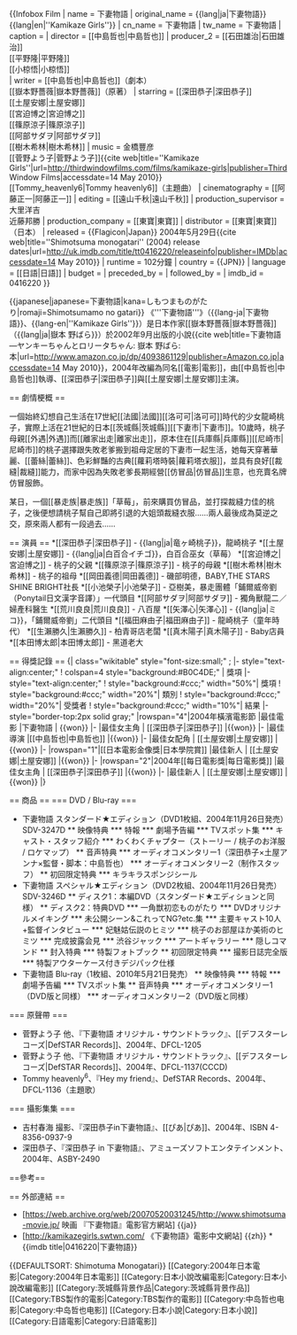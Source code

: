 {{Infobox Film
| name = 下妻物語
| original_name = {{lang|ja|下妻物語}}<br />{{lang|en|''Kamikaze Girls''}}
| cn_name = 下妻物語
| tw_name = 下妻物語
| caption =
| director = [[中島哲也|中島哲也]]
| producer_2 = [[石田雄治|石田雄治]]<br />[[平野隆|平野隆]]<br />[[小椋悟|小椋悟]]<br />
| writer = [[中島哲也|中島哲也]]（劇本）<br />[[嶽本野薔薇|嶽本野薔薇]]（原著）
| starring = [[深田恭子|深田恭子]]<br />[[土屋安娜|土屋安娜]]<br />[[宮迫博之|宮迫博之]]<br />[[篠原涼子|篠原涼子]]<br />[[阿部サダヲ|阿部サダヲ]]<br />[[樹木希林|樹木希林]]
| music = 金橋豐彦<br />[[菅野よう子|菅野よう子]]<ref name="twf">{{cite web|title=''Kamikaze Girls''|url=http://thirdwindowfilms.com/films/kamikaze-girls|publisher=Third Window Films|accessdate=14 May 2010}}</ref><br />[[Tommy_heavenly6|Tommy heavenly6]]（主題曲）
| cinematography = [[阿藤正一|阿藤正一]]
| editing = [[遠山千秋|遠山千秋]]
| production_supervisor = 大里洋吉<br />近藤邦勝
| production_company = [[東寶|東寶]]
| distributor = [[東寶|東寶]]（日本）
| released = {{Flagicon|Japan}} 2004年5月29日<ref>{{cite web|title=''Shimotsuma monogatari'' (2004) release dates|url=http://uk.imdb.com/title/tt0416220/releaseinfo|publisher=IMDb|accessdate=14 May 2010}}</ref>
| runtime = 102分鐘
| country = {{JPN}}
| language = [[日語|日語]]
| budget =
| preceded_by =
| followed_by =
| imdb_id = 0416220
}}

{{japanese|japanese=下妻物語|kana=しもつまものがたり|romaji=Shimotsumamo no gatari}}
《'''下妻物語'''》（{{lang-ja|下妻物語}}、{{lang-en|''Kamikaze Girls''}}）是日本作家[[嶽本野薔薇|嶽本野薔薇]]（{{lang|ja|嶽本 野ばら}}）於2002年9月出版的小說<ref>{{cite web|title=下妻物語―ヤンキーちゃんとロリータちゃん: 嶽本 野ばら: 本|url=http://www.amazon.co.jp/dp/4093861129|publisher=Amazon.co.jp|accessdate=14 May 2010}}</ref>，2004年改編為同名[[電影|電影]]，由[[中島哲也|中島哲也]]執導、[[深田恭子|深田恭子]]與[[土屋安娜|土屋安娜]]主演。

== 劇情梗概 ==

一個始終幻想自己生活在17世紀[[法國|法國]][[洛可可|洛可可]]時代的少女龍崎桃子，實際上活在21世紀的日本[[茨城縣|茨城縣]][[下妻市|下妻市]]。10歲時，桃子母親[[外遇|外遇]]而[[離家出走|離家出走]]，原本住在[[兵庫縣|兵庫縣]][[尼崎市|尼崎市]]的桃子選擇跟失敗老爹搬到祖母定居的下妻市一起生活，她每天穿著華麗、[[蕾絲|蕾絲]]、色彩鮮豔的古典[[蘿莉塔時裝|蘿莉塔衣服]]，並具有良好[[裁縫|裁縫]]能力，而家中因為失敗老爹長期經營[[仿冒品|仿冒品]]生意，也充賣名牌仿冒服飾。

某日，一個[[暴走族|暴走族]]「草莓」，前來購買仿冒品，並打探裁縫力佳的桃子，之後便想請桃子幫自己即將引退的大姐頭裁縫衣服……兩人最後成為莫逆之交，原來兩人都有一段過去……

== 演員 ==
*[[深田恭子|深田恭子]] - {{lang|ja|竜ヶ崎桃子}}，龍崎桃子
*[[土屋安娜|土屋安娜]] - {{lang|ja|白百合イチゴ}}，白百合巫女（草莓）
*[[宮迫博之|宮迫博之]] - 桃子的父親
*[[篠原涼子|篠原涼子]] - 桃子的母親
*[[樹木希林|樹木希林]] - 桃子的祖母
*[[岡田義德|岡田義德]] - 磯部明德，BABY,THE STARS SHINE BRIGHT社長
*[[小池榮子|小池榮子]] - 亞樹美，暴走團體「鋪爾威帝劉（Ponytail日文漢字音譯）」一代頭目
*[[阿部サダヲ|阿部サダヲ]] - 獨角獸龍二／婦產科醫生
*[[荒川良良|荒川良良]] - 八百屋
*[[矢澤心|矢澤心]] - {{lang|ja|ミコ}}，「鋪爾威帝劉」二代頭目
*[[福田麻由子|福田麻由子]] - 龍崎桃子（童年時代）
*[[生瀨勝久|生瀨勝久]] - 柏青哥店老闆
*[[真木陽子|真木陽子]] - Baby店員
*[[本田博太郎|本田博太郎]] - 黑道老大

== 得獎記錄 ==
{| class="wikitable" style="font-size:small;" ;
|- style="text-align:center;"
! colspan=4 style="background:#B0C4DE;" | 獎項
|- style="text-align:center;"
! style="background:#ccc;" width="50%"| 獎項
! style="background:#ccc;" width="20%"| 類別
! style="background:#ccc;" width="20%"| 受獎者
! style="background:#ccc;" width="10%"| 結果
|- style="border-top:2px solid gray;"
|rowspan="4"|2004年橫濱電影節
|最佳電影
|下妻物語
| {{won}}
|-
|最佳女主角
| [[深田恭子|深田恭子]]
|{{won}}
|-
|最佳導演
|[[中島哲也|中島哲也]]
|{{won}}
|-
|最佳女配角
| [[土屋安娜|土屋安娜]]
|{{won}}
|-
|rowspan="1"|[[日本電影金像獎|日本學院賞]]
|最佳新人
| [[土屋安娜|土屋安娜]]
|{{won}}
|-
|rowspan="2"|2004年[[每日電影獎|每日電影獎]]
|最佳女主角
| [[深田恭子|深田恭子]]
|{{won}}
|-
|最佳新人
| [[土屋安娜|土屋安娜]]
|{{won}}
|}

== 商品 ==
=== DVD / Blu-ray ===

* 下妻物語 スタンダード★エディション（DVD1枚組、2004年11月26日発売）SDV-3247D
** 映像特典
*** 特報
*** 劇場予告編
*** TVスポット集
*** キャスト・スタッフ紹介
*** わくわくチャプター（ストーリー / 桃子のお洋服 / ロケマップ）
** 音声特典
*** オーディオコメンタリー1（深田恭子×土屋アンナ×監督・脚本：中島哲也）
*** オーディオコメンタリー2（制作スタッフ）
** 初回限定特典
*** キラキラスポンジシール
* 下妻物語 スペシャル★エディション（DVD2枚組、2004年11月26日発売）SDV-3246D
** ディスク1：本編DVD（スタンダード★エディションと同様）
** ディスク2：特典DVD
*** 一角獣初恋ものがたり
*** DVDオリジナルメイキング
*** 未公開シーン&これってNG?etc.集
*** 主要キャスト10人+監督インタビュー
*** 妃魅姑伝説のヒミツ
*** 桃子のお部屋ほか美術のヒミツ
*** 完成披露会見
*** 渋谷ジャック
*** アートギャラリー
*** 隠しコマンド
** 封入特典
*** 特製フォトブック
** 初回限定特典
*** 撮影日誌完全版
*** 特製アウターケース付きデジパック仕様
* 下妻物語 Blu-ray（1枚組、2010年5月21日発売）
** 映像特典
*** 特報
*** 劇場予告編
*** TVスポット集
** 音声特典
*** オーディオコメンタリー1（DVD版と同様）
*** オーディオコメンタリー2（DVD版と同様）

=== 原聲帶 ===
* 菅野よう子 他、『下妻物語 オリジナル・サウンドトラック』、[[デフスターレコーズ|DefSTAR Records]]、2004年、DFCL-1205
* 菅野よう子 他、『下妻物語 オリジナル・サウンドトラック』、[[デフスターレコーズ|DefSTAR Records]]、2004年、DFCL-1137(CCCD)
* Tommy heavenly<sup>6</sup>、『Hey my friend』、DefSTAR Records、2004年、DFCL-1136（主題歌）

=== 攝影集集 ===
* 吉村春海 撮影、『深田恭子in下妻物語』、[[ぴあ|ぴあ]]、2004年、ISBN 4-8356-0937-9  
* 深田恭子、『深田恭子 in 下妻物語』、アミューズソフトエンタテインメント、2004年、ASBY-2490

==參考==
<references/>

== 外部連結 ==
* [https://web.archive.org/web/20070520031245/http://www.shimotsuma-movie.jp/ 映画 『下妻物語』電影官方網站] {{ja}}
* [http://kamikazegirls.swtwn.com/ 《下妻物語》電影中文網站] {{zh}}
*{{imdb title|0416220|下妻物語}}

{{DEFAULTSORT: Shimotuma Monogatari}}
[[Category:2004年日本電影|Category:2004年日本電影]]
[[Category:日本小說改編電影|Category:日本小說改編電影]]
[[Category:茨城縣背景作品|Category:茨城縣背景作品]]
[[Category:TBS製作的電影|Category:TBS製作的電影]]
[[Category:中岛哲也电影|Category:中岛哲也电影]]
[[Category:日本小說|Category:日本小說]]
[[Category:日語電影|Category:日語電影]]